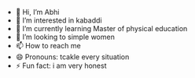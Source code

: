 - 👋 Hi, I’m Abhi
- 👀 I’m interested in kabaddi
- 🌱 I’m currently learning Master of physical education 
- 💞️ I’m looking to simple women
- 📫 How to reach me 
- 😄 Pronouns: tcakle every situation 
- ⚡ Fun fact: i am very honest 

<!---
ind1997/ind1997 is a ✨ special ✨ repository because its `README.md` (this file) appears on your GitHub profile.
You can click the Preview link to take a look at your changes.
--->
